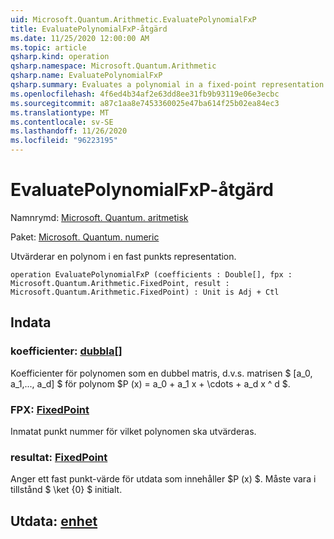 ```yaml
---
uid: Microsoft.Quantum.Arithmetic.EvaluatePolynomialFxP
title: EvaluatePolynomialFxP-åtgärd
ms.date: 11/25/2020 12:00:00 AM
ms.topic: article
qsharp.kind: operation
qsharp.namespace: Microsoft.Quantum.Arithmetic
qsharp.name: EvaluatePolynomialFxP
qsharp.summary: Evaluates a polynomial in a fixed-point representation.
ms.openlocfilehash: 4f6ed4b34af2e63dd8ee31fb9b93119e06e3ecbc
ms.sourcegitcommit: a87c1aa8e7453360025e47ba614f25b02ea84ec3
ms.translationtype: MT
ms.contentlocale: sv-SE
ms.lasthandoff: 11/26/2020
ms.locfileid: "96223195"
---
```

# <a name="evaluatepolynomialfxp-operation"></a>EvaluatePolynomialFxP-åtgärd

Namnrymd: [Microsoft. Quantum. aritmetisk](xref:Microsoft.Quantum.Arithmetic)

Paket: [Microsoft. Quantum. numeric](https://nuget.org/packages/Microsoft.Quantum.Numerics)


Utvärderar en polynom i en fast punkts representation.

```qsharp
operation EvaluatePolynomialFxP (coefficients : Double[], fpx : Microsoft.Quantum.Arithmetic.FixedPoint, result : Microsoft.Quantum.Arithmetic.FixedPoint) : Unit is Adj + Ctl
```


## <a name="input"></a>Indata

### <a name="coefficients--double"></a>koefficienter: [dubbla](xref:microsoft.quantum.lang-ref.double)[]

Koefficienter för polynomen som en dubbel matris, d.v.s. matrisen $ [a_0, a_1,..., a_d] $ för polynom $P (x) = a_0 + a_1 x + \cdots + a_d x ^ d $.


### <a name="fpx--fixedpoint"></a>FPX: [FixedPoint](xref:Microsoft.Quantum.Arithmetic.FixedPoint)

Inmatat punkt nummer för vilket polynomen ska utvärderas.


### <a name="result--fixedpoint"></a>resultat: [FixedPoint](xref:Microsoft.Quantum.Arithmetic.FixedPoint)

Anger ett fast punkt-värde för utdata som innehåller $P (x) $. Måste vara i tillstånd $ \ket {0} $ initialt.



## <a name="output--unit"></a>Utdata: [enhet](xref:microsoft.quantum.lang-ref.unit)

